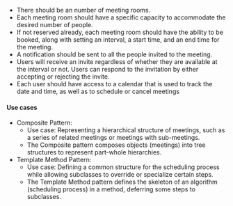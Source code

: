 - There should be an number of meeting rooms.
- Each meeting room should have a specific capacity to accommodate the
desired number of people.
- If not reserved already, each meeting room should have the ability to be
booked, along with setting an interval, a start time, and an end time for the
meeting.
- A notification should be sent to all the people invited to the meeting.
- Users will receive an invite regardless of whether they are available at
the interval or not. Users can respond to the invitation by either accepting or
rejecting the invite.
- Each user should have access to a calendar that is used to track the date
and time, as well as to schedule or cancel meetings


#### Use cases

- Composite Pattern:
  - Use case: Representing a hierarchical structure of meetings, such as a series of related meetings or meetings with sub-meetings.
  - The Composite pattern composes objects (meetings) into tree structures to represent part-whole hierarchies.
- Template Method Pattern:
  - Use case: Defining a common structure for the scheduling process while allowing subclasses to override or specialize certain steps.
  - The Template Method pattern defines the skeleton of an algorithm (scheduling process) in a method, deferring some steps to subclasses.
